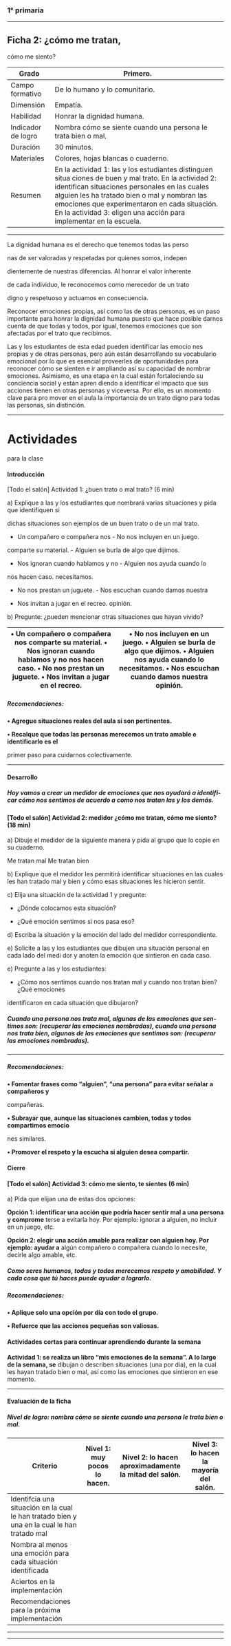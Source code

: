 ### 1° primaria


-----

## Ficha 2: ¿cómo me tratan,
 cómo me siento?

|Grado|Primero.|
|---|---|
|Campo formativo|De lo humano y lo comunitario.|
|Dimensión|Empatía.|
|Habilidad|Honrar la dignidad humana.|
|Indicador de logro|Nombra cómo se siente cuando una persona le trata bien o mal.|
|Duración|30 minutos.|
|Materiales|Colores, hojas blancas o cuaderno.|
|Resumen|En la actividad 1: las y los estudiantes distinguen situa­ ciones de buen y mal trato. En la actividad 2: identifican situaciones personales en las cuales alguien les ha tratado bien o mal y nombran las emociones que experimentaron en cada situación. En la actividad 3: eligen una acción para implementar en la escuela.|


-----

La dignidad humana es el derecho que tenemos todas las perso­

nas de ser valoradas y respetadas por quienes somos, indepen­

dientemente de nuestras diferencias. Al honrar el valor inherente

de cada individuo, le reconocemos como merecedor de un trato

digno y respetuoso y actuamos en consecuencia.

Reconocer emociones propias, así como las de otras personas,
es un paso importante para honrar la dignidad humana puesto
que hace posible darnos cuenta de que todas y todos, por igual,
tenemos emociones que son afectadas por el trato que recibimos.


Las y los estudiantes de esta edad pueden identificar las emocio­
nes propias y de otras personas, pero aún están desarrollando
su vocabulario emocional por lo que es esencial proveerles de
oportunidades para reconocer cómo se sienten e ir ampliando
así su capacidad de nombrar emociones. Asimismo, es una etapa
en la cual están fortaleciendo su conciencia social y están apren­
diendo a identificar el impacto que sus acciones tienen en otras
personas y viceversa. Por ello, es un momento clave para pro­
mover en el aula la importancia de un trato digno para todas las
personas, sin distinción.


-----

# Actividades
 para la clase

#### Introducción

 [Todo el salón] Actividad 1: ¿buen trato o mal trato? (6 min)

a) Explique a las y los estudiantes que nombrará varias situaciones y pida que identifiquen si

dichas situaciones son ejemplos de un buen trato o de un mal trato.

 - Un compañero o compañera nos  - No nos incluyen en un juego.

comparte su material.   - Alguien se burla de algo que dijimos.

  - Nos ignoran cuando hablamos y no  - Alguien nos ayuda cuando lo

nos hacen caso. necesitamos.

  - No nos prestan un juguete.  - Nos escuchan cuando damos nuestra

  - Nos invitan a jugar en el recreo. opinión.

b) Pregunte: ¿pueden mencionar otras situaciones que hayan vivido?

|• Un compañero o compañera nos comparte su material. • Nos ignoran cuando hablamos y no nos hacen caso. • No nos prestan un juguete. • Nos invitan a jugar en el recreo.|• No nos incluyen en un juego. • Alguien se burla de algo que dijimos. • Alguien nos ayuda cuando lo necesitamos. • Nos escuchan cuando damos nuestra opinión.|
|---|---|


##### Recomendaciones:

**• Agregue situaciones reales del aula si son pertinentes.**

**• Recalque que todas las personas merecemos un trato amable e identificarlo es el**

primer paso para cuidarnos colectivamente.


-----

#### Desarrollo


##### Hoy vamos a crear un medidor de emociones que nos ayudará a identifi­ car cómo nos sentimos de acuerdo a como nos tratan las y los demás. 

#### [Todo el salón] Actividad 2: medidor ¿cómo me tratan, cómo me siento? (18 min)

a) Dibuje el medidor de la siguiente manera y pida al grupo que lo copie en su cuaderno.

Me tratan mal Me tratan bien

b) Explique que el medidor les permitirá identificar situaciones en las cuales les han tratado
mal y bien y cómo esas situaciones les hicieron sentir.

c) Elija una situación de la actividad 1 y pregunte:

  - ¿Dónde colocamos esta situación?

  - ¿Qué emoción sentimos si nos pasa eso?

d) Escriba la situación y la emoción del lado del medidor correspondiente.

e) Solicite a las y los estudiantes que dibujen una situación personal en cada lado del medi­
dor y anoten la emoción que sintieron en cada caso.

e) Pregunte a las y los estudiantes:

  - ¿Cómo nos sentimos cuando nos tratan mal y cuando nos tratan bien? ¿Qué emociones

identificaron en cada situación que dibujaron?

##### Cuando una persona nos trata mal, algunas de las emociones que sen­ timos son: (recuperar las emociones nombradas), cuando una persona nos trata bien, algunas de las emociones que sentimos son: (recuperar las emociones nombradas).


-----

##### Recomendaciones:

**• Fomentar frases como “alguien”, “una persona” para evitar señalar a compañeros y**

compañeras.

**• Subrayar que, aunque las situaciones cambien, todas y todos compartimos emocio­**

nes similares.

**• Promover el respeto y la escucha si alguien desea compartir.**


#### Cierre



#### [Todo el salón] Actividad 3: cómo me siento, te sientes (6 min)

a) Pida que elijan una de estas dos opciones:

**Opción 1: identificar una acción que podría hacer sentir mal a una persona y comprome­**
terse a evitarla hoy. Por ejemplo: ignorar a alguien, no incluir en un juego, etc.

**Opción 2: elegir una acción amable para realizar con alguien hoy. Por ejemplo: ayudar a**
algún compañero o compañera cuando lo necesite, decirle algo amable, etc.

##### Como seres humanos, todas y todos merecemos respeto y amabilidad. Y cada cosa que tú haces puede ayudar a lograrlo.


##### Recomendaciones:

**• Aplique solo una opción por día con todo el grupo.**

**• Refuerce que las acciones pequeñas son valiosas.**


#### Actividades cortas para continuar aprendiendo durante la semana

**Actividad 1: se realiza un libro “mis emociones de la semana”. A lo largo de la semana, se**
dibujan o describen situaciones (una por día), en la cual les hayan tratado bien o mal, así
como las emociones que sintieron en ese momento.


-----

#### Evaluación de la ficha


##### Nivel de logro: nombra cómo se siente cuando una persona le trata bien o mal.

|Criterio|Nivel 1: muy pocos lo hacen.|Nivel 2: lo hacen aproximadamente la mitad del salón.|Nivel 3: lo hacen la mayoría del salón.|
|---|---|---|---|
|Identifcia una situación en la cual le han tratado bien y una en la cual le han tratado mal||||
|Nombra al menos una emoción para cada situación identificada||||
|Aciertos en la implementación||||
|Recomendaciones para la próxima implementación||||


-----

-----

